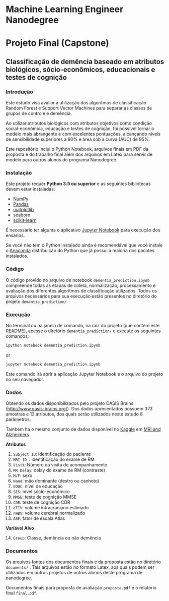 # Machine Learning Engineer Nanodegree
# Projeto Final (Capstone)
## Classificação de demência baseado em atributos biológicos, sócio-econômicos, educacionais e testes de cognição

### Introdução

Este estudo visa avaliar a utilização dos algoritmos de classificação Random Forest e Support Vector Machines para separar as classes de grupos de controle e demência.

Ao utilizar atributos biológicos com atributos objetivos como condição social-econômica, educação e testes de cognição, foi possível tornar o modelo mais abrangente e com excelentes pontuações, alcançando níveis de sensibilidade superiores a 90% e área sob a curva (AUC) de 95%.

Este repositório inclui o Python Notebook, arquivos finais em PDF da proposta e do trabalho final além dos arquivos em Latex para servir de modelo para outros alunos do programa Nanodegree.

### Instalação

Este projeto requer **Python 3.5 ou superior** e as seguintes bibliotecas devem estar instaladas:

- [NumPy](http://www.numpy.org/)
- [Pandas](http://pandas.pydata.org/)
- [matplotlib](http://matplotlib.org/)
- [seaborn](http://seaborn.pydata.org/)
- [scikit-learn](http://scikit-learn.org/stable/)

É necessário ter alguma o aplicativo [Jupyter Notebook](http://ipython.org/notebook.html) para execução dos ensarios.

Se você não tem o Python instalado ainda é recomendável que você instale o [Anaconda](http://continuum.io/downloads) distribuição do Python que já possui a maioria dos pacotes instalados. 

### Código

O código provido no arquivo de notebook `dementia_prediction.ipynb` compreende todas as etapas de coleta, normalização, processamento e avaliação dos diferentes algoritmos de classificação utilizados.
Todos os arquivos necessários para sua execução estão presentes no diretório do projeto `dementia_prediction/`.

### Execução

No terminal ou na janela de comando, na raiz do projeto (que contém este README), acesse o diretório `dementia_prediction/`   e execute os seguintes comandos:

```bash
ipython notebook dementia_prediction.ipynb
```  
or
```bash
jupyter notebook dementia_prediction.ipynb
```

Este comando irá abrir a aplicação Jupyter Notebook e o arquivo do projeto no seu navegador.

### Dados

Obtendo os dados disponibilizados pelo projeto OASIS Brains (http://www.oasis-brains.org/). Dos dados apresentados possuem 373 amostras e 13 atributos, dos quais serão utilizados neste estudo 8 parâmetros.

Também há o mesmo conjunto de dados disponível no [Kaggle](http://kaggle.com) em [MRI and Alzheimers](https://www.kaggle.com/jboysen/mri-and-alzheimers)

**Atributos**

1.  `Subject ID`: identificação do paciente 
2. `MRI ID `: identificação do exame de RM 
3. `Visit`: Número da visita de acompanhamento
4. `MR Delay`: delay do exame de RM (contraste)
5. `M/F`: sexo
6. `Hand`: mão dominante (destro ou canhoto)
7. `EDUC`: nível de educação
8. `SES`: nível sócio-econômico
9. `MMSE`: teste de cognição MMSE 
10. `CDR`: teste de cognição CDR 
11. `eTIV`: volume intracraniano estimado 
12. `nWBV`: volume cerebral normalizado
13. `ASF`: fator de escala Atlas

**Variável Alvo**

14. `Group`: Classe, demência ou não demência

### Documentos

Os arquivos fontes dos documentos finais e da proposta estão no diretório `documents/` . Tais arquivos estão no formato Latex, aos quais podem ser utilizados em outros projetos de outros alunos deste programa de nanodegree.

Documentos finais para proposta de avaliação `proposta.pdf` e o relatório final `final.pdf`.
